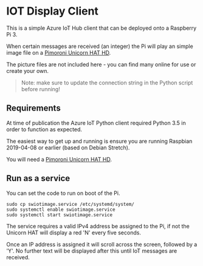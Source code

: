 # IOT Display Client

This is a simple Azure IoT Hub client that can be deployed onto a Raspberry Pi 3.

When certain messages are received (an integer) the Pi will play an simple image file on a [Pimoroni Unicorn HAT HD](https://shop.pimoroni.com/products/unicorn-hat-hd).

The picture files are not included here - you can find many online for use or create your own.

> Note: make sure to update the connection string in the Python script before running!

## Requirements

At time of publication the Azure IoT Python client required Python 3.5 in order to function as expected.

The easiest way to get up and running is ensure you are running Raspbian 2019-04-08 or earlier (based on Debian Stretch).

You will need a [Pimoroni Unicorn HAT HD](https://shop.pimoroni.com/products/unicorn-hat-hd).

## Run as a service

You can set the code to run on boot of the Pi.

```
sudo cp swiotimage.service /etc/systemd/system/
sudo systemctl enable swiotimage.service
sudo systemctl start swiotimage.service
```

The service requires a valid IPv4 address be assigned to the Pi, if not the Unicorn HAT will display a red 'N' every five seconds.

Once an IP address is assigned it will scroll across the screen, followed by a 'Y'. No further text will be displayed after this until IoT messages are received.